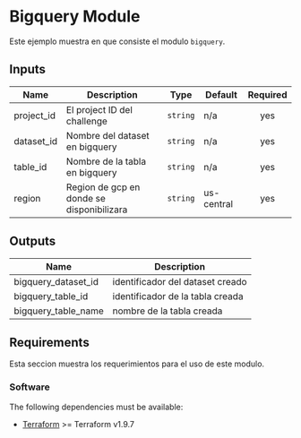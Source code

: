 # Bigquery Module

Este ejemplo muestra en que consiste el modulo `bigquery`.

## Inputs

| Name | Description | Type | Default | Required |
|------|-------------|------|---------|:--------:|
| project\_id | El project ID del challenge | `string` | n/a | yes |
| dataset\_id | Nombre del dataset en bigquery | `string` | n/a | yes |
| table\_id | Nombre de la tabla en bigquery | `string` | n/a | yes |
| region | Region de gcp en donde se disponibilizara | `string` | us-central | yes |

## Outputs

| Name | Description |
|------|-------------|
| bigquery\_dataset\_id | identificador del dataset creado |
| bigquery\_table\_id | identificador de la tabla creada |
| bigquery\_table\_name | nombre de la tabla creada |

## Requirements

Esta seccion muestra los requerimientos para el uso de este modulo.

### Software

The following dependencies must be available:

- [Terraform](https://www.terraform.io/downloads.html) >= Terraform v1.9.7
